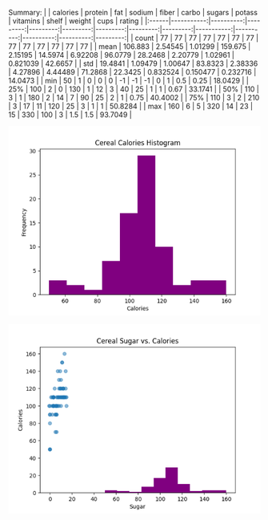 Summary:
|       |   calories |   protein |      fat |   sodium |    fiber |    carbo |   sugars |   potass |   vitamins |     shelf |    weight |      cups |   rating |
|:------|-----------:|----------:|---------:|---------:|---------:|---------:|---------:|---------:|-----------:|----------:|----------:|----------:|---------:|
| count |    77      |  77       | 77       |  77      | 77       | 77       | 77       |  77      |    77      | 77        | 77        | 77        |  77      |
| mean  |   106.883  |   2.54545 |  1.01299 | 159.675  |  2.15195 | 14.5974  |  6.92208 |  96.0779 |    28.2468 |  2.20779  |  1.02961  |  0.821039 |  42.6657 |
| std   |    19.4841 |   1.09479 |  1.00647 |  83.8323 |  2.38336 |  4.27896 |  4.44489 |  71.2868 |    22.3425 |  0.832524 |  0.150477 |  0.232716 |  14.0473 |
| min   |    50      |   1       |  0       |   0      |  0       | -1       | -1       |  -1      |     0      |  1        |  0.5      |  0.25     |  18.0429 |
| 25%   |   100      |   2       |  0       | 130      |  1       | 12       |  3       |  40      |    25      |  1        |  1        |  0.67     |  33.1741 |
| 50%   |   110      |   3       |  1       | 180      |  2       | 14       |  7       |  90      |    25      |  2        |  1        |  0.75     |  40.4002 |
| 75%   |   110      |   3       |  2       | 210      |  3       | 17       | 11       | 120      |    25      |  3        |  1        |  1        |  50.8284 |
| max   |   160      |   6       |  5       | 320      | 14       | 23       | 15       | 330      |   100      |  3        |  1.5      |  1.5      |  93.7049 |

![hist](Cereal_Calories.png)


![scatterplot](Cereal_Scatter.png)

